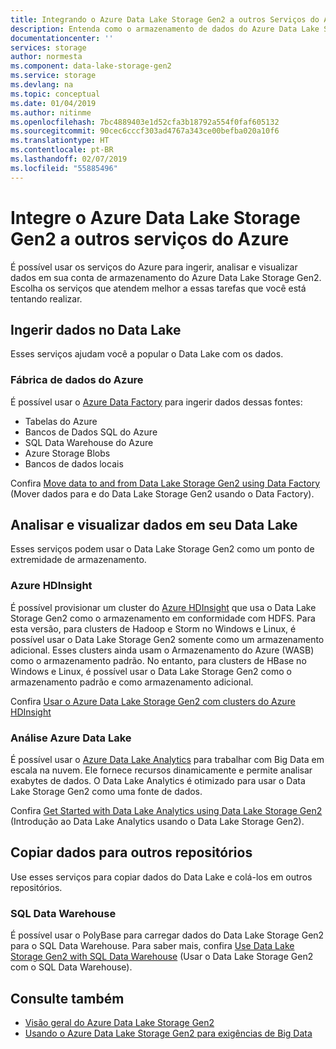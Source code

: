 ```yaml
---
title: Integrando o Azure Data Lake Storage Gen2 a outros Serviços do Azure | Microsoft Docs
description: Entenda como o armazenamento de dados do Azure Data Lake Storage Gen2 se integra a outros serviços do Azure
documentationcenter: ''
services: storage
author: normesta
ms.component: data-lake-storage-gen2
ms.service: storage
ms.devlang: na
ms.topic: conceptual
ms.date: 01/04/2019
ms.author: nitinme
ms.openlocfilehash: 7bc4889403e1d52cfa3b18792a554f0faf605132
ms.sourcegitcommit: 90cec6cccf303ad4767a343ce00befba020a10f6
ms.translationtype: HT
ms.contentlocale: pt-BR
ms.lasthandoff: 02/07/2019
ms.locfileid: "55885496"
---
```

# <a name="integrate-azure-data-lake-storage-gen2-with-other-azure-services"></a>Integre o Azure Data Lake Storage Gen2 a outros serviços do Azure

É possível usar os serviços do Azure para ingerir, analisar e visualizar dados em sua conta de armazenamento do Azure Data Lake Storage Gen2. Escolha os serviços que atendem melhor a essas tarefas que você está tentando realizar.

## <a name="ingest-data-into-your-data-lake"></a>Ingerir dados no Data Lake

Esses serviços ajudam você a popular o Data Lake com os dados.

### <a name="azure-data-factory"></a>Fábrica de dados do Azure

É possível usar o [Azure Data Factory](https://azure.microsoft.com/services/data-factory/) para ingerir dados dessas fontes:

* Tabelas do Azure
* Bancos de Dados SQL do Azure
* SQL Data Warehouse do Azure
* Azure Storage Blobs
* Bancos de dados locais

Confira [Move data to and from Data Lake Storage Gen2 using Data Factory](../../data-factory/connector-azure-data-lake-store.md) (Mover dados para e do Data Lake Storage Gen2 usando o Data Factory).

## <a name="analyze-and-visualize-data-in-your-data-lake"></a>Analisar e visualizar dados em seu Data Lake

Esses serviços podem usar o Data Lake Storage Gen2 como um ponto de extremidade de armazenamento.

### <a name="azure-hdinsight"></a>Azure HDInsight

É possível provisionar um cluster do [Azure HDInsight](https://azure.microsoft.com/documentation/learning-paths/hdinsight-self-guided-hadoop-training/) que usa o Data Lake Storage Gen2 como o armazenamento em conformidade com HDFS. Para esta versão, para clusters de Hadoop e Storm no Windows e Linux, é possível usar o Data Lake Storage Gen2 somente como um armazenamento adicional. Esses clusters ainda usam o Armazenamento do Azure (WASB) como o armazenamento padrão. No entanto, para clusters de HBase no Windows e Linux, é possível usar o Data Lake Storage Gen2 como o armazenamento padrão e como armazenamento adicional.

Confira [Usar o Azure Data Lake Storage Gen2 com clusters do Azure HDInsight](https://docs.microsoft.com/azure/hdinsight/hdinsight-hadoop-use-data-lake-storage-gen2)

### <a name="azure-data-lake-analytics"></a>Análise Azure Data Lake

É possível usar o [Azure Data Lake Analytics](../../data-lake-analytics/data-lake-analytics-overview.md) para trabalhar com Big Data em escala na nuvem. Ele fornece recursos dinamicamente e permite analisar exabytes de dados. O Data Lake Analytics é otimizado para usar o Data Lake Storage Gen2 como uma fonte de dados. 

Confira [Get Started with Data Lake Analytics using Data Lake Storage Gen2](../../data-lake-analytics/data-lake-analytics-get-started-portal.md) (Introdução ao Data Lake Analytics usando o Data Lake Storage Gen2).

## <a name="copy-data-to-other-repositories"></a>Copiar dados para outros repositórios

Use esses serviços para copiar dados do Data Lake e colá-los em outros repositórios.

### <a name="sql-data-warehouse"></a>SQL Data Warehouse

É possível usar o PolyBase para carregar dados do Data Lake Storage Gen2 para o SQL Data Warehouse. Para saber mais, confira [Use Data Lake Storage Gen2 with SQL Data Warehouse](../../sql-data-warehouse/sql-data-warehouse-load-from-azure-data-lake-store.md) (Usar o Data Lake Storage Gen2 com o SQL Data Warehouse).

## <a name="see-also"></a>Consulte também

* [Visão geral do Azure Data Lake Storage Gen2](data-lake-storage-introduction.md)
* [Usando o Azure Data Lake Storage Gen2 para exigências de Big Data](data-lake-storage-data-scenarios.md)
